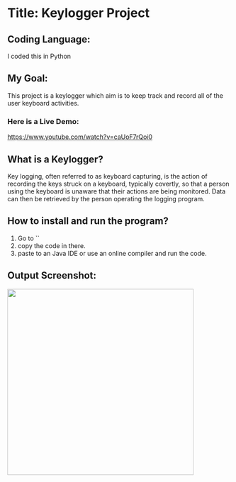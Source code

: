 # Title: Keylogger Project

## Coding Language: 
I coded this in Python

## My Goal:
This project is a keylogger which aim is to keep track and record all of the user keyboard activities.


### Here is a Live Demo:
https://www.youtube.com/watch?v=caUoF7rQoi0

## What is a Keylogger?
Key logging, often referred to as keyboard capturing, is the action of recording the keys struck on a keyboard, typically covertly, so that a person using the keyboard is unaware that their actions are being monitored. Data can then be retrieved by the person operating the logging program.

## How to install and run the program? 
1. Go to ``
2. copy the code in there.
3. paste to an Java IDE or use an online compiler and run the code.

## Output Screenshot:
<img src="" width="420">




